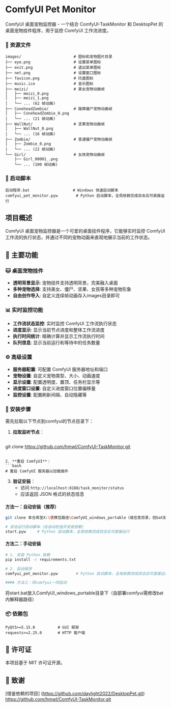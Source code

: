 # ComfyUI Pet Monitor

ComfyUI 桌面宠物监控器 - 一个结合 ComfyUI-TaskMonitor 和 DesktopPet 的桌面宠物挂件程序，用于监控 ComfyUI 工作流进度。


### 🎨 资源文件
```
images/                       # 图标和宠物图片目录
├── eye.png                   # 设置菜单图标
├── exit.png                  # 退出菜单图标
├── net.png                   # 设置窗口图标
├── favicon.png               # 托盘图标
├── music.ico                 # 音乐图标
├── meizi/                    # 美女宠物动画帧
│   ├── meizi_0.png
│   ├── meizi_1.png
│   └── ... (62 帧动画)
├── ConeheadZombie/           # 路障僵尸宠物动画帧
│   ├── ConeheadZombie_0.png
│   └── ... (21 帧动画)
├── WallNut/                  # 坚果宠物动画帧
│   ├── WallNut_0.png
│   └── ... (16 帧动画)
├── Zombie/                   # 普通僵尸宠物动画帧
│   ├── Zombie_0.png
│   └── ... (22 帧动画)
└── Girl/                     # 女孩宠物动画帧
    ├── Girl_00001_.png
    └── ... (100 帧动画)
```

### 🚀 启动脚本
```
启动程序.bat                   # Windows 快速启动脚本
comfyui_pet_monitor.pyw        # Python 启动脚本，全局依赖完成双击后可直接运行
```

## 项目概述

ComfyUI 桌面宠物监控器是一个可爱的桌面挂件程序，它能够实时监控 ComfyUI 工作流的执行状态，并通过不同的宠物动画来直观地展示当前的工作状态。

## 🌟 主要功能

### 🐱 桌面宠物挂件
- **透明背景显示**: 宠物挂件支持透明背景，完美融入桌面
- **多种宠物选择**: 支持美女、僵尸、坚果、女孩等多种宠物形象
- **自由创作导入**: 自定义连续帧动画存入images目录即可

### 📊 实时监控功能
- **工作流状态监控**: 实时监控 ComfyUI 工作流执行状态
- **进度显示**: 显示当前节点进度和整体工作流进度
- **执行时间统计**: 精确计算并显示工作流执行时间
- **队列信息**: 显示当前运行和等待中的任务数量

### ⚙️ 高级设置
- **服务器配置**: 可配置 ComfyUI 服务器地址和端口
- **宠物设置**: 自定义宠物类型、大小、动画速度
- **显示设置**: 配置透明度、置顶、任务栏显示等
- **进度窗口设置**: 自定义进度窗口位置偏移量
- **监控设置**: 配置刷新间隔、自动隐藏等

### 🔧 安装步骤
需先拉取以下节点到comfyui的节点目录下：
1. **拉取监听节点**：
   ```bash
  git clone https://github.com/hmwl/ComfyUI-TaskMonitor.git 
  
   ```

2. **重启 ComfyUI**：
   ```bash
   # 重启 ComfyUI 服务器以加载插件
   ```

3. **验证安装**：
   - 访问 `http://localhost:8188/task_monitor/status`
   - 应该返回 JSON 格式的状态信息


#### 方法一：自动安装（推荐）
```bash
git clone 本仓库至X:\便携包路径\ComfyUI_windows_portable（或任意目录，但bat批处理指令需更改）

# 双击运行启动脚本（会自动检查并安装依赖）
start.pyw     # Python 启动脚本，全局依赖完成双击后可直接运行
```

#### 方法二：手动安装
```bash
# 1. 安装 Python 依赖
pip install -r requirements.txt

# 2. 启动程序
comfyui_pet_monitor.pyw        # Python 启动脚本，全局依赖完成双击后可直接运行

#### 方法三：同comfyui一同启动
```
将start.bat放入ComfyUI_windows_portable目录下（自部署comfyui需修改bat内解释器路径）


### 📦 依赖包
```
PyQt5>=5.15.0          # GUI 框架
requests>=2.25.0       # HTTP 客户端
```


## 📄 许可证

本项目基于 MIT 许可证开源。

## 🙏 致谢
[借鉴依赖的项目]
(https://github.com/daylight2022/DesktopPet.git)
https://github.com/hmwl/ComfyUI-TaskMonitor.git




